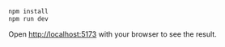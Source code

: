 ```bash
npm install
npm run dev
```

Open [http://localhost:5173](http://localhost:5173) with your browser to see the result.
